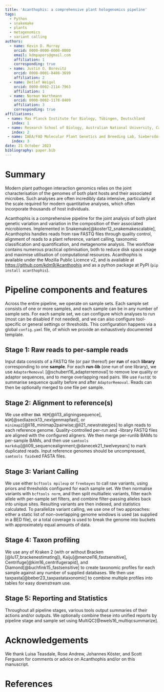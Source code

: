 ```yaml
---
title: 'Acanthophis: a comprehensive plant hologenomics pipeline'
tags:
  - Python
  - snakemake
  - plants
  - metagenomics
  - variant calling
authors:
  - name: Kevin D. Murray
    orcid: 0000-0000-0000-0000
    email: kdmpapers@gmail.com
    affiliation: 1
    corresponding: true
  - name: Justin O. Borevitz
    orcid: 0000-0001-8408-3699
    affiliation: 2
  - name: Detlef Weigel
    orcid: 0000-0002-2114-7963
    affiliation: 1
  - name: Norman Warthmann
    orcid: 0000-0002-1178-8409
    affiliation: 3
    corresponding: true
affiliations:
 - name: Max Planck Institute for Biology, Tübingen, Deutschland
   index: 1
 - name: Research School of Biology, Australian National University, Canberra, Australia
   index: 2
 - name: IAEA/FAO Molecular Plant Genetics and Breeding Lab, Siebersdorf, Austria
   index: 3
date: 21 October 2023
bibliography: paper.bib
---
```


# Summary

Modern plant pathogen interaction genomics relies on the joint characterisation of the genomes of both plant hosts and their associated microbes.
Such analyses are often incredibly data intensive, particularly at the scale required for modern quantitative analyses, which often incorporate thousands of host individuals.

Acanthophis is a comprehensive pipeline for the joint analysis of both plant genetic variation and variation in the composition of their associated microbiomes.
Implemented in Snakemake[@koster12_snakemakescalable], Acanthophis handles reads from raw FASTQ files through quality control, alignment of reads to a plant reference, variant calling, taxonomic classification and quantification, and metagenome analysis.
The workflow contains numerous practical optimisation, both to reduce disk space usage and maximise utilisation of computational resources. 
Acanthophis is available under the Mozilla Public Licence v2, and is available at <https://github.com/kdm9/Acanthophis> and as a python package at PyPI (`pip install acanthophis`).

# Pipeline components and features

Across the entire pipeline, we operate on sample sets. Each sample set consists of one or more samples, and each sample can be in any number of sample sets. For each sample set, we can configure which analyses to run (most can be disabled if not needed), and we can also configure tool-specific or general settings or thresholds. This configuration happens via a global `config.yaml` file, of which we provide an exhaustively documented template.

## Stage 1: Raw reads to per-sample reads

Input data consists of a FASTQ file (or pair thereof) per **run** of each **library** corresponding to one **sample**. For each **run-lib** (one run of one library), we use `AdapterRemoval` [@schubert16_adapterremoval] to remove low quality or adaptor sequences, and to merge overlapping read pairs. We use `FastQC` to summarise sequence quality before and after `AdaptorRemoval`. Reads can then be optionally merged to one file per sample.

## Stage 2: Alignment to reference(s)

We use either `BWA MEM`[@li13_aligningsequence], `NGM`[@sedlazeck13_nextgenmapfast], or `minimap2`[@li18_minimap2pairwise;@li21_newstrategies] to align reads to each reference genome. Quality-controlled per-run and -library FASTQ files are aligned with the configured aligners. We then merge per-runlib BAMs to per-sample BAMs, and then use `samtools markdup`[@li09_sequencealignment;@danecek21_twelveyears] to mark duplicated reads. Input reference genomes should be uncompressed, `samtools faidx`ed FASTA files. 

## Stage 3: Variant Calling

We use either `bcftools mpileup` or `freebayes` to call raw variants, using priors and thresholds configured for each sample set. We then normalise variants with `bcftools norm`, and then split multialleic variants, filter each allele with per-sample set filters, and combine filter-passing alleles back into unique sites. Resulting variants are then indexed, and statistics calculated. To parallelize variant calling, we use one of two approaches: either a static list of non-overlapping genome windows is used (as supplied in a BED file), or a total coverage is used to break the genome into buckets with approximately equal amounts of data.

## Stage 4: Taxon profiling
We use any of Kraken 2 (with or without Bracken [@lu17_brackenestimating]), Kaiju[@menzel16_fastsensitive], Centrifuge[@kim16_centrifugerapid], and Diamond[@buchfink15_fastsensitive] to create taxonomic profiles for each sample against any number of supplied databases. We then use taxpasta[@beber23_taxpastataxonomic] to combine multiple profiles into tables for easy downstream use.

## Stage 5: Reporting and Statistics

Throughout all pipeline stages, various tools output summaries of their actions and/or outputs. We optionally combine these into unified reports by pipeline stage and sample set using MultiQC[@ewels16_multiqcsummarize].

# Acknowledgements

We thank Luisa Teasdale, Rose Andrew, Johannes Köster, and Scott Ferguson for comments or advice on Acanthophis and/or on this manuscript.

# References
